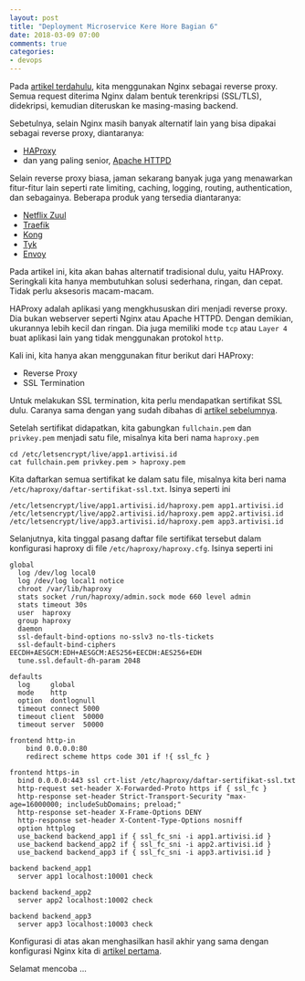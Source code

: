 ```yaml
---
layout: post
title: "Deployment Microservice Kere Hore Bagian 6"
date: 2018-03-09 07:00
comments: true
categories:
- devops
---
```


Pada [artikel terdahulu]({{site.url}}/devops/deployment-microservice-kere-hore-1/), kita menggunakan Nginx sebagai reverse proxy. Semua request diterima Nginx dalam bentuk terenkripsi (SSL/TLS), didekripsi, kemudian diteruskan ke masing-masing backend.

Sebetulnya, selain Nginx masih banyak alternatif lain yang bisa dipakai sebagai reverse proxy, diantaranya:

* [HAProxy](http://www.haproxy.org/)
* dan yang paling senior, [Apache HTTPD](https://httpd.apache.org/docs/2.4/howto/reverse_proxy.html)

Selain reverse proxy biasa, jaman sekarang banyak juga yang menawarkan fitur-fitur lain seperti rate limiting, caching, logging, routing, authentication, dan sebagainya. Beberapa produk yang tersedia diantaranya:

* [Netflix Zuul](https://github.com/Netflix/zuul)
* [Traefik](https://traefik.io/)
* [Kong](https://getkong.org/)
* [Tyk](https://tyk.io/)
* [Envoy](https://www.envoyproxy.io/)

Pada artikel ini, kita akan bahas alternatif tradisional dulu, yaitu HAProxy. Seringkali kita hanya membutuhkan solusi sederhana, ringan, dan cepat. Tidak perlu aksesoris macam-macam.

HAProxy adalah aplikasi yang mengkhususkan diri menjadi reverse proxy. Dia bukan webserver seperti Nginx atau Apache HTTPD. Dengan demikian, ukurannya lebih kecil dan ringan. Dia juga memiliki mode `tcp` atau `Layer 4` buat aplikasi lain yang tidak menggunakan protokol `http`.

Kali ini, kita hanya akan menggunakan fitur berikut dari HAProxy:

* Reverse Proxy
* SSL Termination

<!--more-->

Untuk melakukan SSL termination, kita perlu mendapatkan sertifikat SSL dulu. Caranya sama dengan yang sudah dibahas di [artikel sebelumnya]({{site.url}}/devops/letsencrypt-manual-dns/).

Setelah sertifikat didapatkan, kita gabungkan `fullchain.pem` dan `privkey.pem` menjadi satu file, misalnya kita beri nama `haproxy.pem`

```
cd /etc/letsencrypt/live/app1.artivisi.id
cat fullchain.pem privkey.pem > haproxy.pem
```

Kita daftarkan semua sertifikat ke dalam satu file, misalnya kita beri nama `/etc/haproxy/daftar-sertifikat-ssl.txt`. Isinya seperti ini

```
/etc/letsencrypt/live/app1.artivisi.id/haproxy.pem app1.artivisi.id
/etc/letsencrypt/live/app2.artivisi.id/haproxy.pem app2.artivisi.id
/etc/letsencrypt/live/app3.artivisi.id/haproxy.pem app3.artivisi.id
```

Selanjutnya, kita tinggal pasang daftar file sertifikat tersebut dalam konfigurasi haproxy di file `/etc/haproxy/haproxy.cfg`. Isinya seperti ini

```
global
  log /dev/log local0
  log /dev/log local1 notice
  chroot /var/lib/haproxy
  stats socket /run/haproxy/admin.sock mode 660 level admin
  stats timeout 30s
  user  haproxy
  group haproxy
  daemon
  ssl-default-bind-options no-sslv3 no-tls-tickets
  ssl-default-bind-ciphers EECDH+AESGCM:EDH+AESGCM:AES256+EECDH:AES256+EDH
  tune.ssl.default-dh-param 2048

defaults
  log     global
  mode    http
  option  dontlognull
  timeout connect 5000
  timeout client  50000
  timeout server  50000

frontend http-in
    bind 0.0.0.0:80
    redirect scheme https code 301 if !{ ssl_fc }
 
frontend https-in
  bind 0.0.0.0:443 ssl crt-list /etc/haproxy/daftar-sertifikat-ssl.txt
  http-request set-header X-Forwarded-Proto https if { ssl_fc }
  http-response set-header Strict-Transport-Security "max-age=16000000; includeSubDomains; preload;"
  http-response set-header X-Frame-Options DENY
  http-response set-header X-Content-Type-Options nosniff
  option httplog
  use_backend backend_app1 if { ssl_fc_sni -i app1.artivisi.id }
  use_backend backend_app2 if { ssl_fc_sni -i app2.artivisi.id }
  use_backend backend_app3 if { ssl_fc_sni -i app3.artivisi.id }

backend backend_app1
  server app1 localhost:10001 check

backend backend_app2
  server app2 localhost:10002 check

backend backend_app3
  server app3 localhost:10003 check
```

Konfigurasi di atas akan menghasilkan hasil akhir yang sama dengan konfigurasi Nginx kita di [artikel pertama]({{site.url}}/devops/deployment-microservice-kere-hore-1/).

Selamat mencoba ...